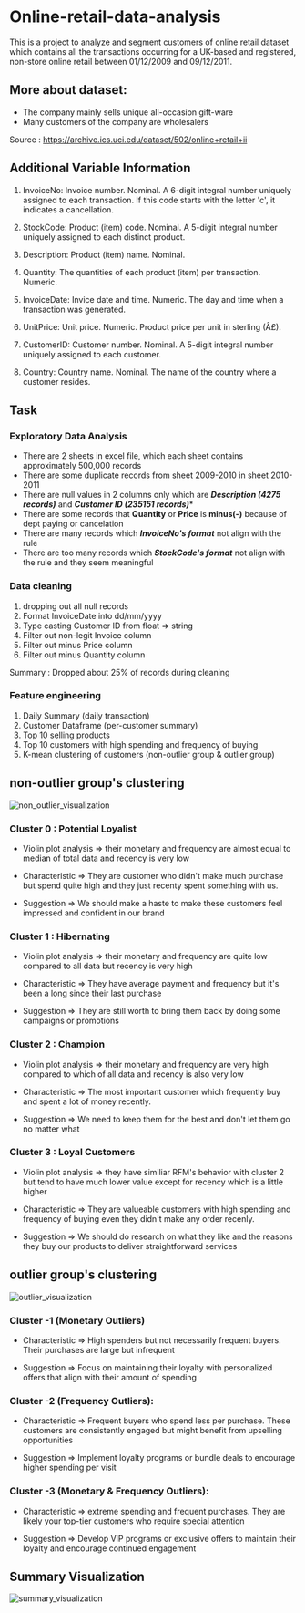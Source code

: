 # Online-retail-data-analysis

This is a project to analyze and segment customers of online retail dataset which contains all the transactions occurring for a UK-based and registered, non-store online retail between 01/12/2009 and 09/12/2011.

## More about dataset:

- The company mainly sells unique all-occasion gift-ware
- Many customers of the company are wholesalers

Source : https://archive.ics.uci.edu/dataset/502/online+retail+ii

## Additional Variable Information

1. InvoiceNo: Invoice number. Nominal. A 6-digit integral number uniquely assigned to each transaction. If this code starts with the letter 'c', it indicates a cancellation. 

2. StockCode: Product (item) code. Nominal. A 5-digit integral number uniquely assigned to each distinct product.

3. Description: Product (item) name. Nominal. 

4. Quantity: The quantities of each product (item) per transaction. Numeric.	

5. InvoiceDate: Invice date and time. Numeric. The day and time when a transaction was generated. 

6. UnitPrice: Unit price. Numeric. Product price per unit in sterling (Â£). 

7. CustomerID: Customer number. Nominal. A 5-digit integral number uniquely assigned to each customer. 

8. Country: Country name. Nominal. The name of the country where a customer resides.

## Task

### Exploratory Data Analysis
- There are 2 sheets in excel file, which each sheet contains approximately 500,000 records
- There are some duplicate records from sheet 2009-2010 in sheet 2010-2011
- There are null values in 2 columns only which are ***Description (4275 records)*** and ***Customer ID (235151 records)****
- There are some records that **Quantity** or **Price** is **minus(-)** because of dept paying or cancelation
- There are many records which ***InvoiceNo's format*** not align with the rule
- There are too many records which ***StockCode's format*** not align with the rule and they seem meaningful

### Data cleaning
1. dropping out all null records
2. Format InvoiceDate into dd/mm/yyyy
3. Type casting Customer ID from float => string
4. Filter out non-legit Invoice column
5. Filter out minus Price column
6. Filter out minus Quantity column

Summary : Dropped about 25% of records during cleaning

### Feature engineering
1. Daily Summary (daily transaction)
2. Customer Dataframe (per-customer summary)
3. Top 10 selling products
4. Top 10 customers with high spending and frequency of buying
5. K-mean clustering of customers (non-outlier group & outlier group)

## non-outlier group's clustering

![non_outlier_visualization](non_outlier.png)


### Cluster 0 : Potential Loyalist
- Violin plot analysis => their monetary and frequency are almost equal to median of total data and recency is very low

- Characteristic => They are customer who didn't make much purchase but spend quite high and they just recenty spent something with us.

- Suggestion => We should make a haste to make these customers feel impressed and confident in our brand


### Cluster 1 : Hibernating
- Violin plot analysis => their monetary and frequency are quite low compared to all data but recency is very high

- Characteristic => They have average payment and frequency but it's been a long since their last purchase

- Suggestion => They are still worth to bring them back by doing some campaigns or promotions


### Cluster 2 : Champion
- Violin plot analysis => their monetary and frequency are very high compared to which of all data and recency is also very low

- Characteristic => The most important customer which frequently buy and spent a lot of money recently.

- Suggestion =>  We need to keep them for the best and don't let them go no matter what


### Cluster 3 : Loyal Customers
- Violin plot analysis => they have similiar RFM's behavior with cluster 2 but tend to have much lower value except for recency which is a little higher

- Characteristic => They are valueable customers with high spending and frequency of buying even they didn't make any order recenly.

- Suggestion => We should do research on what they like and the reasons they buy our products to deliver straightforward services


## outlier group's clustering

![outlier_visualization](outlier.png)

### Cluster -1 (Monetary Outliers) 
- Characteristic => High spenders but not necessarily frequent buyers. Their purchases are large but infrequent

- Suggestion => Focus on maintaining their loyalty with personalized offers that align with their amount of spending


### Cluster -2 (Frequency Outliers):
- Characteristic => Frequent buyers who spend less per purchase. These customers are consistently engaged but might benefit from upselling opportunities

- Suggestion => Implement loyalty programs or bundle deals to encourage higher spending per visit


### Cluster -3 (Monetary & Frequency Outliers):
- Characteristic => extreme spending and frequent purchases. They are likely your top-tier customers who require special attention

- Suggestion =>  Develop VIP programs or exclusive offers to maintain their loyalty and encourage continued engagement


## Summary Visualization

![summary_visualization](summary_visualization.png)